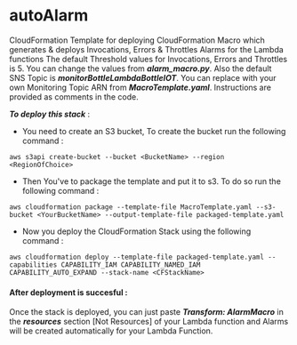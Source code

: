 # autoAlarm
CloudFormation Template for deploying CloudFormation Macro which generates &amp; deploys Invocations, Errors &amp; Throttles Alarms for the Lambda functions
The default Threshold values for Invocations, Errors and Throttles is 5. You can change the values from ***alarm_macro.py***. Also the default SNS Topic is ***monitorBottleLambdaBottleIOT***. You can replace with your own Monitoring Topic ARN from ***MacroTemplate.yaml***. Instructions are provided as comments in the code.

***To deploy this stack*** :
- You need to create an S3 bucket, To create the bucket run the following command :
```
aws s3api create-bucket --bucket <BucketName> --region <RegionOfChoice>
```
- Then You've to package the template and put it to s3. To do so run the following command : 
```
aws cloudformation package --template-file MacroTemplate.yaml --s3-bucket <YourBucketName> --output-template-file packaged-template.yaml
```

- Now you deploy the CloudFormation Stack using the following command : 
```
aws cloudformation deploy --template-file packaged-template.yaml --capabilities CAPABILITY_IAM CAPABILITY_NAMED_IAM CAPABILITY_AUTO_EXPAND --stack-name <CFStackName>
```

#### After deployment is succesful : 
Once the stack is deployed, you can just paste ***Transform: AlarmMacro*** in the ***resources*** section [Not Resources] of your Lambda function and Alarms will be created automatically for your Lambda Function.